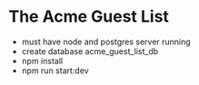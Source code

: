 # The Acme Guest List

- must have node and postgres server running
- create database acme_guest_list_db
- npm install
- npm run start:dev
